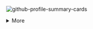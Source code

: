 <p align="left"> 
  <img alt="github-profile-summary-cards" align="center"src="http://github-profile-summary-cards.vercel.app/api/cards/profile-details?username=hrhrkeee&theme=transparent" />
</p>

<details>
<summary>More</summary>

<p align="left"> 
  <img alt="github-profile-summary-cards" align="center"src="http://github-profile-summary-cards.vercel.app/api/cards/repos-per-language?username=hrhrkeee&theme=transparent" />
  <img alt="github-profile-summary-cards" align="center"src="http://github-profile-summary-cards.vercel.app/api/cards/most-commit-language?username=hrhrkeee&theme=transparent" />
</p>
<p align="left"> 
  <img alt="github-profile-summary-cards" align="center"src="http://github-profile-summary-cards.vercel.app/api/cards/stats?username=hrhrkeee&theme=transparent" />
  <img alt="github-profile-summary-cards" align="center"src="http://github-profile-summary-cards.vercel.app/api/cards/productive-time?username=hrhrkeee&theme=transparent&utcOffset=9" />
</p>

</details>


